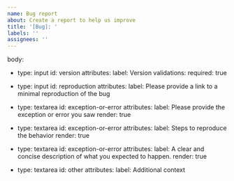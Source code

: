 ```yaml
---
name: Bug report
about: Create a report to help us improve
title: '[Bug]: '
labels: ''
assignees: ''
---
```


body:

- type: input
  id: version
  attributes:
  label: Version
  validations:
  required: true

- type: input
  id: reproduction
  attributes:
  label: Please provide a link to a minimal reproduction of the bug

- type: textarea
  id: exception-or-error
  attributes:
  label: Please provide the exception or error you saw
  render: true

- type: textarea
  id: exception-or-error
  attributes:
  label: Steps to reproduce the behavior
  render: true

- type: textarea
  id: exception-or-error
  attributes:
  label: A clear and concise description of what you expected to happen.
  render: true

- type: textarea
  id: other
  attributes:
  label: Additional context
